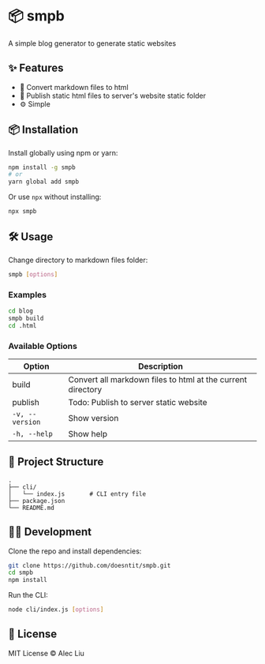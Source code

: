 # 📦 smpb

A simple blog generator to generate static websites

## ✨ Features

- 🚀 Convert markdown files to html
- 📂 Publish static html files to server's website static folder
- ⚙️ Simple

## 📦 Installation

Install globally using npm or yarn:

```bash
npm install -g smpb
# or
yarn global add smpb
```

Or use `npx` without installing:

```bash
npx smpb
```

## 🛠 Usage

Change directory to markdown files folder:
```bash
smpb [options]
```

### Examples

```bash
cd blog
smpb build
cd .html
```

### Available Options

| Option           | Description         |
|------------------|---------------------|
| build            | Convert all markdown files to html at the current directory |
| publish          | Todo: Publish to server static website |
| `-v, --version`  | Show version        |
| `-h, --help`     | Show help           |

## 📁 Project Structure

```
.
├── cli/
│   └── index.js       # CLI entry file
├── package.json
└── README.md
```

## 🧑‍💻 Development

Clone the repo and install dependencies:

```bash
git clone https://github.com/doesntit/smpb.git
cd smpb
npm install
```

Run the CLI:

```bash
node cli/index.js [options]
```

## 📄 License

MIT License © Alec Liu
